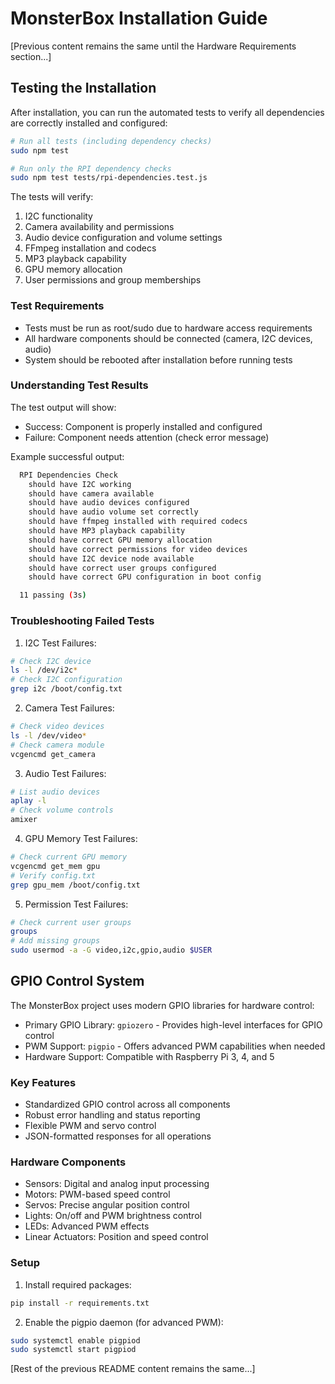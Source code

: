 # MonsterBox Installation Guide

[Previous content remains the same until the Hardware Requirements section...]

## Testing the Installation

After installation, you can run the automated tests to verify all dependencies are correctly installed and configured:

```bash
# Run all tests (including dependency checks)
sudo npm test

# Run only the RPI dependency checks
sudo npm test tests/rpi-dependencies.test.js
```

The tests will verify:
1. I2C functionality
2. Camera availability and permissions
3. Audio device configuration and volume settings
4. FFmpeg installation and codecs
5. MP3 playback capability
6. GPU memory allocation
7. User permissions and group memberships

### Test Requirements

- Tests must be run as root/sudo due to hardware access requirements
- All hardware components should be connected (camera, I2C devices, audio)
- System should be rebooted after installation before running tests

### Understanding Test Results

The test output will show:
- Success: Component is properly installed and configured
- Failure: Component needs attention (check error message)

Example successful output:
```bash
  RPI Dependencies Check
    should have I2C working
    should have camera available
    should have audio devices configured
    should have audio volume set correctly
    should have ffmpeg installed with required codecs
    should have MP3 playback capability
    should have correct GPU memory allocation
    should have correct permissions for video devices
    should have I2C device node available
    should have correct user groups configured
    should have correct GPU configuration in boot config

  11 passing (3s)
```

### Troubleshooting Failed Tests

1. I2C Test Failures:
```bash
# Check I2C device
ls -l /dev/i2c*
# Check I2C configuration
grep i2c /boot/config.txt
```

2. Camera Test Failures:
```bash
# Check video devices
ls -l /dev/video*
# Check camera module
vcgencmd get_camera
```

3. Audio Test Failures:
```bash
# List audio devices
aplay -l
# Check volume controls
amixer
```

4. GPU Memory Test Failures:
```bash
# Check current GPU memory
vcgencmd get_mem gpu
# Verify config.txt
grep gpu_mem /boot/config.txt
```

5. Permission Test Failures:
```bash
# Check current user groups
groups
# Add missing groups
sudo usermod -a -G video,i2c,gpio,audio $USER
```

## GPIO Control System

The MonsterBox project uses modern GPIO libraries for hardware control:

- Primary GPIO Library: `gpiozero` - Provides high-level interfaces for GPIO control
- PWM Support: `pigpio` - Offers advanced PWM capabilities when needed
- Hardware Support: Compatible with Raspberry Pi 3, 4, and 5

### Key Features

- Standardized GPIO control across all components
- Robust error handling and status reporting
- Flexible PWM and servo control
- JSON-formatted responses for all operations

### Hardware Components

- Sensors: Digital and analog input processing
- Motors: PWM-based speed control
- Servos: Precise angular position control
- Lights: On/off and PWM brightness control
- LEDs: Advanced PWM effects
- Linear Actuators: Position and speed control

### Setup

1. Install required packages:
```bash
pip install -r requirements.txt
```
2. Enable the pigpio daemon (for advanced PWM):
```bash
sudo systemctl enable pigpiod
sudo systemctl start pigpiod
```
[Rest of the previous README content remains the same...]
